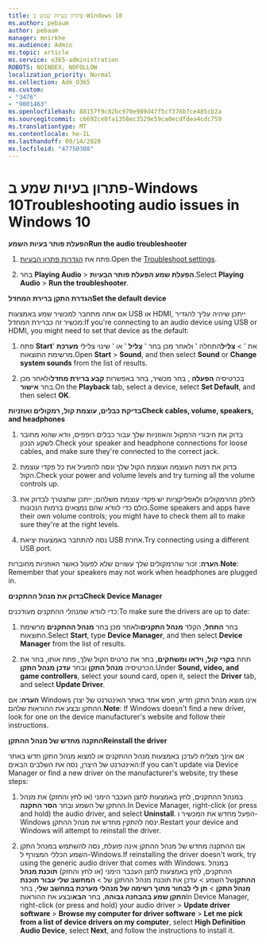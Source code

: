 ```yaml
---
title: פתרון בעיות שמע ב-Windows 10
ms.author: pebaum
author: pebaum
manager: mnirkhe
ms.audience: Admin
ms.topic: article
ms.service: o365-administration
ROBOTS: NOINDEX, NOFOLLOW
localization_priority: Normal
ms.collection: Adm_O365
ms.custom:
- "3476"
- "9001463"
ms.openlocfilehash: 88157f9c82bc970e989d47f5cf376b7ce485cb2a
ms.sourcegitcommit: c6692ce0fa1358ec3529e59ca0ecdfdea4cdc759
ms.translationtype: MT
ms.contentlocale: he-IL
ms.lasthandoff: 09/14/2020
ms.locfileid: "47750308"
---
```

# <a name="troubleshooting-audio-issues-in-windows-10"></a><span data-ttu-id="c781f-102">פתרון בעיות שמע ב-Windows 10</span><span class="sxs-lookup"><span data-stu-id="c781f-102">Troubleshooting audio issues in Windows 10</span></span>

<span data-ttu-id="c781f-103">**הפעלת פותר בעיות השמע**</span><span class="sxs-lookup"><span data-stu-id="c781f-103">**Run the audio troubleshooter**</span></span>

1.  <span data-ttu-id="c781f-104">פתח את [הגדרות פתרון הבעיות](ms-settings:troubleshoot).</span><span class="sxs-lookup"><span data-stu-id="c781f-104">Open the [Troubleshoot settings](ms-settings:troubleshoot).</span></span>

2.  <span data-ttu-id="c781f-105">בחר **Playing Audio**  >  **הפעלת שמע הפעלת פותר הבעיות**.</span><span class="sxs-lookup"><span data-stu-id="c781f-105">Select **Playing Audio** > **Run the troubleshooter**.</span></span>

<span data-ttu-id="c781f-106">**הגדרת התקן ברירת המחדל**</span><span class="sxs-lookup"><span data-stu-id="c781f-106">**Set the default device**</span></span>

<span data-ttu-id="c781f-107">אם אתה מתחבר למכשיר שמע באמצעות USB או HDMI, ייתכן שיהיה עליך להגדיר מכשיר זה כברירת המחדל:</span><span class="sxs-lookup"><span data-stu-id="c781f-107">If you're connecting to an audio device using USB or HDMI, you might need to set that device as the default:</span></span>

1. <span data-ttu-id="c781f-108">פתח **Start**את '  >  **צליל**התחלה ' ולאחר מכן בחר ' **צליל** ' או ' שינוי צלילי **מערכת** ' מרשימת התוצאות.</span><span class="sxs-lookup"><span data-stu-id="c781f-108">Open **Start** > **Sound**, and then select **Sound** or **Change system sounds** from the list of results.</span></span>

2.  <span data-ttu-id="c781f-109">בכרטיסיה **הפעלה** , בחר מכשיר, בחר באפשרות **קבע ברירת מחדל**ולאחר מכן בחר **אישור**.</span><span class="sxs-lookup"><span data-stu-id="c781f-109">On the **Playback** tab, select a device, select **Set Default**, and then select **OK**.</span></span>

<span data-ttu-id="c781f-110">**בדיקת כבלים, עוצמת קול, רמקולים ואוזניות**</span><span class="sxs-lookup"><span data-stu-id="c781f-110">**Check cables, volume, speakers, and headphones**</span></span>

1. <span data-ttu-id="c781f-111">בדוק את חיבורי הרמקול והאוזניות שלך עבור כבלים רופפים, וודא שהוא מחובר לשקע הנכון.</span><span class="sxs-lookup"><span data-stu-id="c781f-111">Check your speaker and headphone connections for loose cables, and make sure they're connected to the correct jack.</span></span>

2. <span data-ttu-id="c781f-112">בדוק את רמות העוצמה ועוצמת הקול שלך ונסה להפעיל את כל פקדי עוצמת הקול.</span><span class="sxs-lookup"><span data-stu-id="c781f-112">Check your power and volume levels and try turning all the volume controls up.</span></span>

3. <span data-ttu-id="c781f-113">לחלק מהרמקולים ולאפליקציות יש פקדי עוצמת משלהם; ייתכן שתצטרך לבדוק את כולם כדי לוודא שהם נמצאים ברמות הנכונות.</span><span class="sxs-lookup"><span data-stu-id="c781f-113">Some speakers and apps have their own volume controls; you might have to check them all to make sure they're at the right levels.</span></span>

4. <span data-ttu-id="c781f-114">נסה להתחבר באמצעות יציאת USB אחרת.</span><span class="sxs-lookup"><span data-stu-id="c781f-114">Try connecting using a different USB port.</span></span>

<span data-ttu-id="c781f-115">**הערה**: זכור שהרמקולים שלך עשויים שלא לפעול כאשר האוזניות מחוברות.</span><span class="sxs-lookup"><span data-stu-id="c781f-115">**Note**: Remember that your speakers may not work when headphones are plugged in.</span></span>

<span data-ttu-id="c781f-116">**בדוק את מנהל ההתקנים**</span><span class="sxs-lookup"><span data-stu-id="c781f-116">**Check Device Manager**</span></span>

<span data-ttu-id="c781f-117">כדי לוודא שמנהלי ההתקנים מעודכנים:</span><span class="sxs-lookup"><span data-stu-id="c781f-117">To make sure the drivers are up to date:</span></span>

1. <span data-ttu-id="c781f-118">בחר **התחל**, הקלד **מנהל התקנים**ולאחר מכן בחר **מנהל ההתקנים** מרשימת התוצאות.</span><span class="sxs-lookup"><span data-stu-id="c781f-118">Select **Start**, type **Device Manager**, and then select **Device Manager** from the list of results.</span></span>

2. <span data-ttu-id="c781f-119">תחת **בקרי קול, וידאו ומשחקים**, בחר את כרטיס הקול שלך, פתח אותו, בחר את הכרטיסיה **מנהל התקן** ובחר **עדכן מנהל התקן**.</span><span class="sxs-lookup"><span data-stu-id="c781f-119">Under **Sound, video, and game controllers**, select your sound card, open it, select the **Driver** tab, and select **Update Driver**.</span></span>

<span data-ttu-id="c781f-120">**הערה**: אם Windows אינו מוצא מנהל התקן חדש, חפש אחד באתר האינטרנט של יצרן ההתקן ובצע את ההוראות שלהם.</span><span class="sxs-lookup"><span data-stu-id="c781f-120">**Note**: If Windows doesn't find a new driver, look for one on the device manufacturer's website and follow their instructions.</span></span>

<span data-ttu-id="c781f-121">**התקנה מחדש של מנהל ההתקן**</span><span class="sxs-lookup"><span data-stu-id="c781f-121">**Reinstall the driver**</span></span>

<span data-ttu-id="c781f-122">אם אינך מצליח לעדכן באמצעות מנהל ההתקנים או למצוא מנהל התקן חדש באתר האינטרנט של היצרן, נסה את השלבים הבאים:</span><span class="sxs-lookup"><span data-stu-id="c781f-122">If you can't update via Device Manager or find a new driver on the manufacturer's website, try these steps:</span></span>

1. <span data-ttu-id="c781f-123">במנהל ההתקנים, לחץ באמצעות לחצן העכבר הימני (או לחץ והחזק) את מנהל ההתקן של השמע ובחר **הסר התקנה**.</span><span class="sxs-lookup"><span data-stu-id="c781f-123">In Device Manager, right-click (or press and hold) the audio driver, and select **Uninstall**.</span></span> <span data-ttu-id="c781f-124">הפעל מחדש את המכשיר ו-Windows ינסה להתקין מחדש את מנהל ההתקן.</span><span class="sxs-lookup"><span data-stu-id="c781f-124">Restart your device and Windows will attempt to reinstall the driver.</span></span>

2. <span data-ttu-id="c781f-125">אם ההתקנה מחדש של מנהל ההתקן אינה פועלת, נסה להשתמש במנהל התקן השמע הכללי המצורף ל-Windows.</span><span class="sxs-lookup"><span data-stu-id="c781f-125">If reinstalling the driver doesn't work, try using the generic audio driver that comes with Windows.</span></span> <span data-ttu-id="c781f-126">במנהל ההתקנים, לחץ באמצעות לחצן העכבר הימני (או לחץ והחזק) **תוכנת מנהל ההתקן**של השמע > עדכן את תוכנת מנהל ההתקן של  >  **המחשב שלי עבור תוכנת מנהל התקן**  >  **תן לי לבחור מתוך רשימה של מנהלי מערכת במחשב שלי**, בחר **התקן שמע בהבחנה גבוהה**, בחר **הבא**ובצע את ההוראות</span><span class="sxs-lookup"><span data-stu-id="c781f-126">In Device Manager, right-click (or press and hold) your audio driver > **Update driver software** > **Browse my computer for driver software** > **Let me pick from a list of device drivers on my computer**, select **High Definition Audio Device**, select **Next**, and follow the instructions to install it.</span></span>
